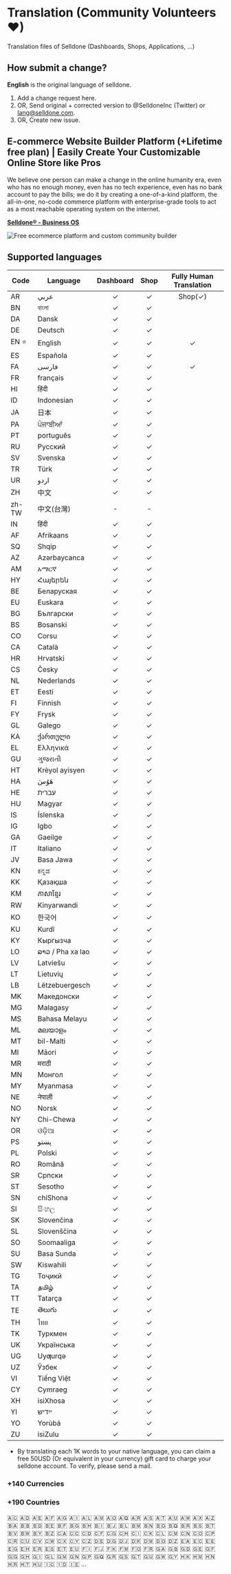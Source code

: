 # Translation (Community Volunteers ❤)
Translation files of Selldone (Dashboards, Shops, Applications, ...)

## How submit a change?
**English** is the original language of selldone.
1. Add a change request here.
2. OR, Send original + corrected version to @SelldoneInc (Twitter) or lang@selldone.com.
3. OR, Create new issue.


## E-commerce Website Builder Platform (+Lifetime free plan) | Easily Create Your Customizable Online Store like Pros

We believe one person can make a change in the online humanity era, even who has no enough money, even has no tech experience, even has no bank account to pay the bills; we do it by creating a one-of-a-kind platform, the all-in-one, no-code commerce platform with enterprise-grade tools to act as a most reachable operating system on the internet. 

[**Selldone® - Business OS**](https://selldone.com/store-builder)

![Free ecommerce platform and custom community builder](https://cdn.selldone.com/app/contents/official-pages/store-builder/mockupboldfeaturesjpgcf839a27e0aeae46d4a4de1253108e42.jpg)


## Supported languages
| Code  | Language   | Dashboard | Shop | Fully Human Translation |
|-------|------------|:---------:|:----:|:-----------------------:|
| AR    | عربي       |     ✓     |  ✓   |         Shop(✓)         |
| BN    | বাংলা      |     ✓     |  ✓   |                         |
| DA    | Dansk      |     ✓     |  ✓   |                         |
| DE    | Deutsch    |     ✓     |  ✓   |                         |
| EN ⭐   | English    |     ✓     |  ✓   |            ✓            |
| ES    | Española   |     ✓     |  ✓   |                         |
| FA    | فارسی      |     ✓     |  ✓   |            ✓            |
| FR    | français   |     ✓     |  ✓   |                         |
| HI    | हिंदी      |     ✓     |  ✓   |                         |
| ID    | Indonesian |     ✓     |  ✓   |                         |
| JA    | 日本         |     ✓     |  ✓   |                         | 
| PA    | ਪੰਜਾਬੀਆਂ   |     ✓     |  ✓   |                         |
| PT    | português  |     ✓     |  ✓   |                         |
| RU    | Pусский    |     ✓     |  ✓   |                         |
| SV    | Svenska    |     ✓     |  ✓   |                         |
| TR    | Türk       |     ✓     |  ✓   |                         |
| UR    | اردو       |     ✓     |  ✓   |                         |
| ZH    | 中文         |     ✓     |  ✓   |                         |
| zh-TW | 中文(台灣)     |     -     |  -   |                         |
| IN    | हिंदी    |     ✓     |  ✓   |                         |
| AF    | Afrikaans    |     ✓     |  ✓   |                         |
| SQ    | Shqip    |     ✓     |  ✓   |                         |
| AZ    | Azərbaycanca    |     ✓     |  ✓   |                         |
| AM    | አማርኛ     |     ✓     |  ✓   |                         |
| HY    | Հայերեն    |     ✓     |  ✓   |                         |
| BE    | Беларуская    |     ✓     |  ✓   |                         |
| EU    | Euskara    |     ✓     |  ✓   |                         |
| BG    | Български    |     ✓     |  ✓   |                         |
| BS    | Bosanski    |     ✓     |  ✓   |                         |
| CO    | Corsu    |     ✓     |  ✓   |                         |
| CA    | Català    |     ✓     |  ✓   |                         |
| HR    | Hrvatski    |     ✓     |  ✓   |                         |
| CS    | Česky    |     ✓     |  ✓   |                         |
| NL    | Nederlands    |     ✓     |  ✓   |                         |
| ET    | Eesti    |     ✓     |  ✓   |                         |
| FI    | Finnish    |     ✓     |  ✓   |                         |
| FY    | Frysk    |     ✓     |  ✓   |                         |
| GL    | Galego    |     ✓     |  ✓   |                         |
| KA    | ქართული    |     ✓     |  ✓   |                         |
| EL    | Ελληνικά    |     ✓     |  ✓   |                         |
| GU    | ગુજરાતી    |     ✓     |  ✓   |                         |
| HT    | Krèyol ayisyen    |     ✓     |  ✓   |                         |
| HA    | هَوُسَ    |     ✓     |  ✓   |                         |
| HE    | עברית    |     ✓     |  ✓   |                         |
| HU    | Magyar    |     ✓     |  ✓   |                         |
| IS    | Íslenska    |     ✓     |  ✓   |                         |
| IG    | Igbo    |     ✓     |  ✓   |                         |
| GA    | Gaeilge    |     ✓     |  ✓   |                         |
| IT    | Italiano    |     ✓     |  ✓   |                         |
| JV    | Basa Jawa    |     ✓     |  ✓   |                         |
| KN    | ಕನ್ನಡ    |     ✓     |  ✓   |                         |
| KK    | Қазақша    |     ✓     |  ✓   |                         |
| KM    | ភាសាខ្មែរ     |     ✓     |  ✓   |                         |
| RW    | Kinyarwandi    |     ✓     |  ✓   |                         |
| KO    | 한국어    |     ✓     |  ✓   |                         |
| KU    | Kurdî    |     ✓     |  ✓   |                         |
| KY    | Кыргызча    |     ✓     |  ✓   |                         |
| LO    | ລາວ / Pha xa lao    |     ✓     |  ✓   |                         |
| LV    | Latviešu    |     ✓     |  ✓   |                         |
| LT    | Lietuvių    |     ✓     |  ✓   |                         |
| LB    | Lëtzebuergesch    |     ✓     |  ✓   |                         |
| MK    | Македонски    |     ✓     |  ✓   |                         |
| MG    | Malagasy    |     ✓     |  ✓   |                         |
| MS    | Bahasa Melayu    |     ✓     |  ✓   |                         |
| ML    | മലയാളം    |     ✓     |  ✓   |                         |
| MT    | bil-Malti    |     ✓     |  ✓   |                         |
| MI    | Māori    |     ✓     |  ✓   |                         |
| MR    | मराठी    |     ✓     |  ✓   |                         |
| MN    | Монгол    |     ✓     |  ✓   |                         |
| MY    | Myanmasa    |     ✓     |  ✓   |                         |
| NE    | नेपाली    |     ✓     |  ✓   |                         |
| NO    | Norsk    |     ✓     |  ✓   |                         |
| NY    | Chi-Chewa    |     ✓     |  ✓   |                         |
| OR    | ଓଡ଼ିଆ    |     ✓     |  ✓   |                         |
| PS    | پښتو    |     ✓     |  ✓   |                         |
| PL    | Polski    |     ✓     |  ✓   |                         |
| RO    | Română    |     ✓     |  ✓   |                         |
| SR    | Српски    |     ✓     |  ✓   |                         |
| ST    | Sesotho    |     ✓     |  ✓   |                         |
| SN    | chiShona    |     ✓     |  ✓   |                         |
| SI    | සිංහල    |     ✓     |  ✓   |                         |
| SK    | Slovenčina    |     ✓     |  ✓   |                         |
| SL    | Slovenščina    |     ✓     |  ✓   |                         |
| SO    | Soomaaliga    |     ✓     |  ✓   |                         |
| SU    | Basa Sunda    |     ✓     |  ✓   |                         |
| SW    | Kiswahili    |     ✓     |  ✓   |                         |
| TG    | Тоҷикӣ    |     ✓     |  ✓   |                         |
| TA    | தமிழ்    |     ✓     |  ✓   |                         |
| TT    | Tatarça    |     ✓     |  ✓   |                         |
| TE    | తెలుగు    |     ✓     |  ✓   |                         |
| TH    | ไทย    |     ✓     |  ✓   |                         |
| TK    | Туркмен    |     ✓     |  ✓   |                         |
| UK    | Українська    |     ✓     |  ✓   |                         |
| UG    | Uyƣurqə    |     ✓     |  ✓   |                         |
| UZ    | Ўзбек    |     ✓     |  ✓   |                         |
| VI    | Tiếng Việt    |     ✓     |  ✓   |                         |
| CY    | Cymraeg    |     ✓     |  ✓   |                         |
| XH    | isiXhosa    |     ✓     |  ✓   |                         |
| YI    | ייִדיש     |     ✓     |  ✓   |                         |
| YO    | Yorùbá    |     ✓     |  ✓   |                         |
| ZU    | isiZulu    |     ✓     |  ✓   |                         |



* By translating each 1K words to your native language, you can claim a free 50USD (Or equivalent in your currency)  gift card to charge your selldone account. To verify, please send a mail.

### +140 Currencies

### +190 Countries 
 🇦🇨 🇦🇩 🇦🇪 🇦🇫 🇦🇬 🇦🇮 🇦🇱 🇦🇲 🇦🇴 🇦🇶 🇦🇷 🇦🇸 🇦🇹 🇦🇺 🇦🇼 🇦🇽 🇦🇿 🇧🇦 🇧🇧 🇧🇩 🇧🇪 🇧🇫 🇧🇬 🇧🇭 🇧🇮 🇧🇯 🇧🇱 🇧🇲 🇧🇳 🇧🇴 🇧🇶 🇧🇷 🇧🇸 🇧🇹 🇧🇻 🇧🇼 🇧🇾 🇧🇿 🇨🇦 🇨🇨 🇨🇩 🇨🇫 🇨🇬 🇨🇭 🇨🇮 🇨🇰 🇨🇱 🇨🇲 🇨🇳 🇨🇴 🇨🇵 🇨🇷 🇨🇺 🇨🇻 🇨🇼 🇨🇽 🇨🇾 🇨🇿 🇩🇪 🇩🇬 🇩🇯 🇩🇰 🇩🇲 🇩🇴 🇩🇿 🇪🇦 🇪🇨 🇪🇪 🇪🇬 🇪🇭 🇪🇷 🇪🇸 🇪🇹 🇪🇺 🇫🇮 🇫🇯 🇫🇰 🇫🇲 🇫🇴 🇫🇷 🇬🇦 🇬🇧 🇬🇩 🇬🇪 🇬🇫 🇬🇬 🇬🇭 🇬🇮 🇬🇱 🇬🇲 🇬🇳 🇬🇵 🇬🇶 🇬🇷 🇬🇸 🇬🇹 🇬🇺 🇬🇼 🇬🇾 🇭🇰 🇭🇲 🇭🇳 🇭🇷 🇭🇹 🇭🇺 🇮🇨 🇮🇩 🇮🇪 ...



